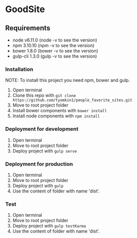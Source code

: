 # GoodSite

## Requirements 
 - node v6.11.0 (node -v to see the version) 
 - npm 3.10.10 (npm -v to see the version)
 - bower 1.8.0 (bower -v to see the version)
 - gulp-cli 1.3.0 (gulp -v to see the version)


### Installation
NOTE: To install this project you need npm, bower and gulp.

1. Open terminal
2. Clone this repo with `git clone https://github.com/tyomkin1/people_favorite_sites.git`
3. Move to root project folder
4. Install bower components with `bower install`
5. Install node components with `npm install`

### Deployment for development
1. Open terminal
2. Move to root project folder
3. Deploy project with `gulp serve`


### Deployment for production
1. Open terminal
2. Move to root project folder
3. Deploy project with `gulp`
4. Use the content of folder with name 'dist'.

### Test
1. Open terminal
2. Move to root project folder
3. Deploy project with `gulp testKarma`
4. Use the content of folder with name 'dist'.









